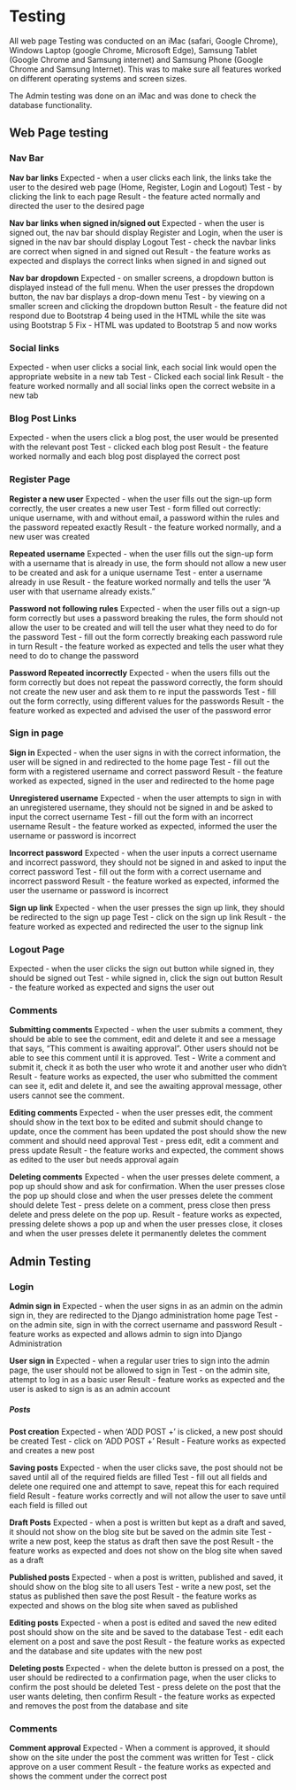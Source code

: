 # Testing

All web page Testing was conducted on an iMac (safari, Google Chrome), Windows Laptop (google Chrome, Microsoft Edge), Samsung Tablet (Google Chrome and Samsung internet) and Samsung Phone (Google Chrome and Samsung Internet). This was to make sure all features worked on different operating systems and screen sizes.

The Admin testing was done on an iMac and was done to check the database functionality.

## Web Page testing

### Nav Bar

**Nav bar links**
Expected - when a user clicks each link, the links take the user to the desired web page (Home, Register, Login and Logout)
Test - by clicking the link to each page
Result - the feature acted normally and directed the user to the desired page

**Nav bar links when signed in/signed out**
Expected -  when the user is signed out, the nav bar should display Register and Login, when the user is signed in the nav bar should display Logout
Test - check the navbar links are correct when signed in and signed out
Result - the feature works as expected and displays the correct links when signed in and signed out

**Nav bar dropdown**
Expected - on smaller screens, a dropdown button is displayed instead of the full menu. When the user presses the dropdown button, the nav bar displays a drop-down menu
Test - by viewing on a smaller screen and clicking the dropdown button
Result - the feature did not respond due to Bootstrap 4 being used in the HTML while the site was using Bootstrap 5
Fix - HTML was updated to Bootstrap 5 and now works

### Social links

Expected - when user clicks a social link, each social link would open the appropriate website in a new tab
Test - Clicked each social link
Result - the feature worked normally and all social links open the correct website in a new tab

### Blog Post Links

Expected - when the users click a blog post, the user would be presented with the relevant post 
Test - clicked each blog post
Result - the feature worked normally and each blog post displayed the correct post

### Register Page

**Register a new user**
Expected - when the user fills out the sign-up form correctly, the user creates a new user
Test - form filled out correctly: unique username, with and without email, a password within the rules and the password repeated exactly
Result - the feature worked normally, and a new user was created

**Repeated username**
Expected - when the user fills out the sign-up form with a username that is already in use, the form should not allow a new user to be created and ask for a unique username
Test - enter a username already in use
Result - the feature worked normally and tells the user “A user with that username already exists.”

**Password not following rules**
Expected - when the user fills out a sign-up form correctly but uses a password breaking the rules, the form should not allow the user to be created and will tell the user what they need to do for the password
Test - fill out the form correctly breaking each password rule in turn
Result - the feature worked as expected and tells the user what they need to do to change the password

**Password Repeated incorrectly**
Expected - when the users fills out the form correctly but does not repeat the password correctly, the form should not create the new user and ask them to re input the passwords
Test - fill out the form correctly, using different values for the passwords
Result - the feature worked as expected and advised the user of the  password error

### Sign in page

**Sign in**
Expected - when the user signs in with the correct information, the user will be signed in and redirected to the home page
Test - fill out the form with a registered username and correct password
Result - the feature worked as expected, signed in the user and redirected to the home page

**Unregistered username**
Expected - when the user attempts to sign in with an unregistered username, they should not be signed in and be asked to input the correct username
Test - fill out the form with an incorrect username
Result - the feature worked as expected, informed the user the username or password is incorrect

**Incorrect password**
Expected - when the user inputs a correct username and incorrect password, they should not be signed in and asked to input the correct password
Test - fill out the form with a correct username and incorrect password
Result -  the feature worked as expected, informed the user the username or password is incorrect

**Sign up link**
Expected - when the user presses the sign up link, they should be redirected to the sign up page
Test - click on the sign up link
Result -  the feature worked as expected and redirected the user to the signup link

### Logout Page

Expected - when the user clicks the sign out button while signed in, they should be signed out
Test - while signed in, click the sign out button
Result -  the feature worked as expected and signs the user out

### Comments

**Submitting comments**
Expected - when the user submits a comment, they should be able to see the comment, edit and delete it and see a message that says, “This comment is awaiting approval”. Other users should not be able to see this comment until it is approved.
Test - Write a comment and submit it, check it as both the user who wrote it and another user who didn’t
Result - feature works as expected, the user who submitted the comment can see it, edit and delete it, and see the awaiting approval message, other users cannot see the comment.

**Editing comments**
Expected - when the user presses edit, the comment should show in the text box to be edited and submit should change to update, once the comment has been updated the post should show the new comment and should need approval
Test - press edit, edit a comment and press update
Result -  the feature works and expected, the comment shows as edited to the user but needs approval again

**Deleting comments**
Expected -  when the user presses delete comment, a pop up should show and ask for confirmation. When the user presses close the pop up should close and when the user presses delete the comment should delete
Test - press delete on a comment, press close then press delete and press delete on the pop up.
Result -  feature works as expected, pressing delete shows a pop up and when the user presses close, it closes and when the user presses delete it permanently deletes the comment

## Admin Testing

### Login

**Admin sign in**
Expected - when the user signs in as an admin on the admin sign in, they are redirected to the Django administration home page
Test - on the admin site, sign in with the correct username and password
Result - feature works as expected and allows admin to sign into Django Administration

**User sign in**
Expected - when a regular user tries to sign into the admin page, the user should not be allowed to sign in
Test - on the admin site, attempt to log in as a basic user
Result - feature works as expected and the user is asked to sign is as an admin account

##### Posts

**Post creation**
Expected - when ‘ADD POST +’ is clicked, a new post should be created
Test - click on ‘ADD POST +’
Result - Feature works as expected and creates a new post

**Saving posts**
Expected - when the user clicks save, the post should not be saved until all of the required fields are filled 
Test - fill out all fields and delete one required one and attempt to save, repeat this for each required field
Result - feature works correctly and will not allow the user to save until each field is filled out

**Draft Posts**
Expected - when a post is written but kept as a draft and saved, it should not show on the blog site but be saved on the admin site
Test -  write a new post, keep the status as draft then save the post
Result - the feature works as expected and does not show on the blog site when saved as a draft

**Published posts**
Expected - when a post is written, published and saved, it should show on the blog site to all users
Test -  write a new post, set the status as published then save the post
Result - the feature works as expected and shows on the blog site when saved as published

**Editing posts**
Expected - when a post is edited and saved the new edited post should show on the site and be saved to the database 
Test - edit each element on a post and save the post
Result - the feature works as expected and the database and site updates with the new post

**Deleting posts**
Expected -  when the delete button is pressed on a post, the user should be redirected to a confirmation page, when the user clicks to confirm the post should be deleted
Test - press delete on the post that the user wants deleting, then confirm
Result -  the feature works as expected and removes the post from the database and site

### Comments

**Comment approval**
Expected - When a comment is approved, it should show on the site under the post the comment was written for
Test - click approve on a user comment
Result -  the feature works as expected and shows the comment under the correct post
